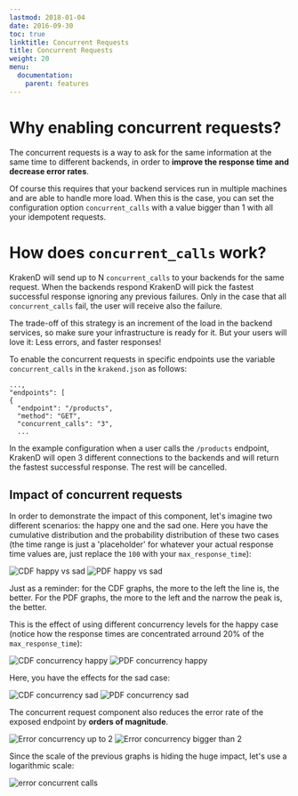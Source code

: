 ```yaml
---
lastmod: 2018-01-04
date: 2016-09-30
toc: true
linktitle: Concurrent Requests
title: Concurrent Requests
weight: 20
menu:
  documentation:
    parent: features
---
```

# Why enabling concurrent requests?
The concurrent requests is a way to ask for the same information at the same time to different backends, in order to **improve the response time and decrease error rates**.

Of course this requires that your backend services run in multiple machines and are able to handle more load. When this is the case, you can set the configuration option `concurrent_calls` with a value bigger than 1 with all your idempotent requests.

# How does `concurrent_calls` work?
KrakenD will send up to N `concurrent_calls` to your backends for the same request. When the backends respond KrakenD will pick the fastest successful response ignoring any previous failures. Only in the case that all `concurrent_calls` fail, the user will receive also the failure.

The trade-off of this strategy is an increment of the load in the backend services, so make sure your infrastructure is ready for it. But your users will love it: Less errors, and faster responses!

To enable the concurrent requests in specific endpoints use the variable `concurrent_calls` in the `krakend.json` as follows:

	...,
	"endpoints": [
	{
	  "endpoint": "/products",
	  "method": "GET",
	  "concurrent_calls": "3",
	  ...

In the example configuration when a user calls the `/products` endpoint, KrakenD will open 3 different connections to the backends and will return the fastest successful response. The rest will be cancelled.

## Impact of concurrent requests
In order to demonstrate the impact of this component, let's imagine two different scenarios: the happy one and the sad one. Here you have the cumulative distribution and the probability distribution of these two cases (the time range is just a 'placeholder' for whatever your actual response time values are, just replace the `100` with your `max_response_time`):

![CDF happy vs sad](/images/documentation/concurrency/CDF_happy_vs_sad.png)
![PDF happy vs sad](/images/documentation/concurrency/PDF_happy_vs_sad.png)

Just as a reminder: for the CDF graphs, the more to the left the line is, the better. For the PDF graphs, the more to the left and the narrow the peak is, the better.

This is the effect of using different concurrency levels for the happy case (notice how the response times are concentrated arround 20% of the `max_response_time`):

![CDF concurrency happy](/images/documentation/concurrency/CDF_concurrency_happy.png)
![PDF concurrency happy](/images/documentation/concurrency/PDF_concurrency_happy.png)

Here, you have the effects for the sad case:

![CDF concurrency sad](/images/documentation/concurrency/CDF_concurrency_sad.png)
![PDF concurrency sad](/images/documentation/concurrency/PDF_concurrency_sad.png)

The concurrent request component also reduces the error rate of the exposed endpoint by **orders of magnitude**.

![Error concurrency up to 2](/images/documentation/concurrency/Error_concurrent_requests_up_2.png)
![Error concurrency bigger than 2](/images/documentation/concurrency/Error_concurrent_requests_bigger_2.png)

Since the scale of the previous graphs is hiding the huge impact, let's use a logarithmic scale:

![error concurrent calls](/images/documentation/concurrency/Error_concurrent_calls.png)